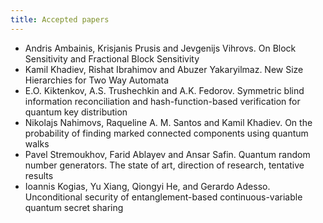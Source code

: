 ```yaml
---
title: Accepted papers
---
```




* Andris Ambainis, Krisjanis Prusis and Jevgenijs Vihrovs. On Block Sensitivity and Fractional Block Sensitivity 
* Kamil Khadiev, Rishat Ibrahimov and Abuzer Yakaryilmaz. New Size Hierarchies for Two Way Automata
* E.O. Kiktenkov, A.S. Trushechkin and A.K. Fedorov. Symmetric blind information reconciliation and hash-function-based verification for quantum key distribution
* Nikolajs Nahimovs, Raqueline A. M. Santos and Kamil Khadiev. On the probability of finding marked connected components using quantum walks
* Pavel Stremoukhov, Farid Ablayev and Ansar Safin. Quantum random number generators. The state of art, direction of research, tentative results
* Ioannis Kogias, Yu Xiang, Qiongyi He, and Gerardo Adesso. Unconditional security of entanglement-based continuous-variable quantum secret sharing